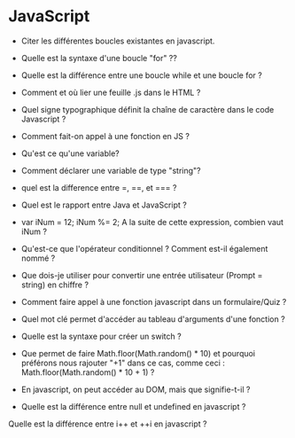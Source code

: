 # JavaScript 

- Citer les différentes boucles existantes en javascript.

- Quelle est la syntaxe d'une boucle "for" ??

- Quelle est la différence entre une boucle while et une boucle for ? 

- Comment et où lier une feuille .js dans le HTML ? 

- Quel signe typographique définit la chaîne de caractère dans le code Javascript ?

- Comment fait-on appel à une fonction en JS ?

- Qu'est ce qu'une variable?

- Comment déclarer une variable de type "string"?

- quel est la difference entre =, ==, et === ?

- Quel est le rapport entre Java et JavaScript ? 

- var iNum = 12; iNum %= 2; A la suite de cette expression, combien vaut iNum ?

- Qu'est-ce que l'opérateur conditionnel ? Comment est-il également nommé ?

- Que dois-je utiliser pour convertir une entrée utilisateur (Prompt = string) en chiffre ?

- Comment faire appel à une fonction javascript dans un formulaire/Quiz ?

- Quel mot clé permet d'accéder au tableau d'arguments d'une fonction ? 

- Quelle est la syntaxe pour créer un switch ?

- Que permet de faire Math.floor(Math.random() * 10) et pourquoi préférons nous rajouter "+1" dans ce cas, comme ceci : Math.floor(Math.random() * 10 + 1) ? 

- En javascript, on peut accéder au DOM, mais que signifie-t-il ? 

- Quelle est la différence entre null et undefined en javascript ?

Quelle est la différence entre i++ et ++i en javascript ?